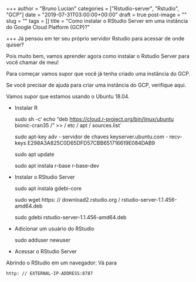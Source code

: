 +++
author = "Bruno Lucian"
categories = ["Rstudio-server", "Rstudio", "GCP"]
date = "2019-07-31T03:00:00+00:00"
draft = true
post-image = ""
slug = ""
tags = []
title = "Como instalar o RStudio Server em uma instância do Google Cloud Platform (GCP)?"

+++
Já pensou em ter seu próprio servidor Rstudio para acessar de onde quiser?

Pois muito bem, vamos aprender agora como instalar o Rstudio Server para você chamar de meu!

Para começar vamos supor que você já tenha criado uma instância do GCP.

Se você precisar de ajuda para criar uma instância do GCP, verifique aqui.

Vamos supor que estamos usando o Ubuntu 18.04.

* Instalar R

    sudo sh -c‘ echo “deb https://cloud.r-project.org/bin/linux/ubuntu bionic-cran35 /” >> / etc / apt / sources.list`

    sudo apt-key adv - servidor de chaves keyserver.ubuntu.com - recv-keys E298A3A825C0D65DFD57CBB651716619E084DAB9

    sudo apt update

    sudo apt instala r-base r-base-dev

* Instalar o RStudio Server

    sudo apt instala gdebi-core

    sudo wget https: // download2.rstudio.org / rstudio-server-1.1.456-amd64.deb

    sudo gdebi rstudio-server-1.1.456-amd64.deb

* Adicionar um usuário do RStudio

    sudo adduser newuser

* Acessar o RStudio Server

Abrindo o RStudio em um navegador: Vá para

    http: // EXTERNAL-IP-ADDRESS:8787